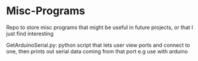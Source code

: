 # Misc-Programs
Repo to store misc programs that might be useful in future projects, or that I just find interesting 

GetArduinoSerial.py: python script that lets user view ports and connect to one, then prints out serial data coming from that port e.g use with arduino
